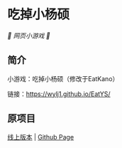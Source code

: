 # 吃掉小杨硕

_🦌 网页小游戏 🥛_

</div>


## 简介

小游戏：吃掉小杨硕（修改于EatKano）

链接：https://wylj1.github.io/EatYS/

## 原项目

[线上版本](https://xingye.me/game/eatkano/index.php)
|
[Github Page](https://arcxingye.github.io/EatKano/index.html)
